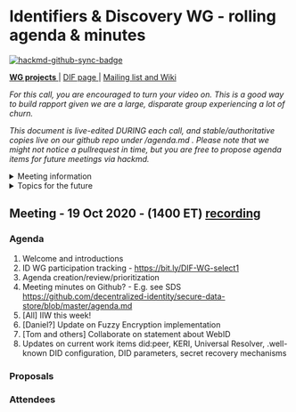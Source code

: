 # Identifiers & Discovery WG - rolling agenda & minutes

[![hackmd-github-sync-badge](https://hackmd.io/b-x6jEpMSOm5HiILrkC1oA/badge)](https://hackmd.io/b-x6jEpMSOm5HiILrkC1oA)




[**WG projects** ](https://github.com/search?p=2&q=topic%3Awg-id+org%3Adecentralized-identity+fork%3Atrue&type=Repositories) | [ DIF page ](https://identity.foundation/working-groups/identifiers-discovery.html) | [Mailing list and Wiki ](https://lists.identity.foundation/g/id-wg) 

_For this call, you are encouraged to turn your video on. This is a good way to build rapport given we are a large, disparate group experiencing a lot of churn._

_This document is live-edited DURING each call, and stable/authoritative copies live on our github repo under /agenda.md . 
Please note that we might not notice a pullrequest in time, but you are free to propose agenda items for future meetings via hackmd._

<details>
<summary> Meeting information </summary>

* Time: Every Monday, 14:00-15:00 ET
* [Calendar entry](https://calendar.google.com/event?action=TEMPLATE&tmeid=OWtzNWZuanA4bWRnYmF0ZnVxaDR0MnQ2cGVfMjAyMDA5MjFUMTgwMDAwWiBkZWNlbnRyYWxpemVkLmlkZW50aXR5QG0&tmsrc=decentralized.identity%40gmail.com&scp=ALL)
* [Zoom room](https://us02web.zoom.us/j/81145177291?pwd=NElWUEYycm4xdjAvcXhGS0V4aHNNdz09), Meeting ID: 811 4517 7291, 
Password: 387317
* Before your contribute - [**join DIF**](https://identity.foundation/join) and [sign the WG charter](https://bit.ly/DIF-WG-select1) (both are required!)
</details>

 



<details>
<summary> Topics for the future</summary>

* topic 1 (to be discussed on this date) 
* topic 2 (to be discussed on this date)
* topic n. (tbd)

</details>

## Meeting - 19 Oct 2020 - (1400 ET) [recording]() 
 
### Agenda

1. Welcome and introductions
2. ID WG participation tracking - https://bit.ly/DIF-WG-select1
3. Agenda creation/review/prioritization
4. Meeting minutes on Github? - E.g. see SDS https://github.com/decentralized-identity/secure-data-store/blob/master/agenda.md
5. [All] IIW this week!
6. [Daniel?] Update on Fuzzy Encryption implementation
7. [Tom and others] Collaborate on statement about WebID
8. Updates on current work items
	did:peer, KERI, Universal Resolver, .well-known DID configuration, DID
	parameters, secret recovery mechanisms

### Proposals

### Attendees



